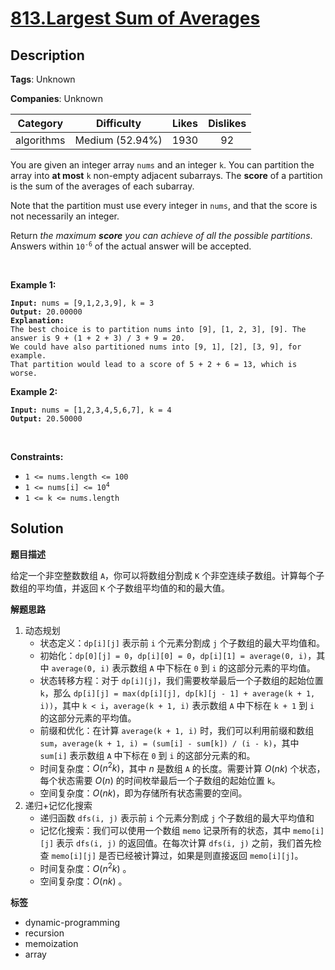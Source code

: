 # [813.Largest Sum of Averages](https://leetcode.com/problems/largest-sum-of-averages/description/)

## Description

**Tags**: Unknown

**Companies**: Unknown

|  Category  |   Difficulty    | Likes | Dislikes |
| :--------: | :-------------: | :---: | :------: |
| algorithms | Medium (52.94%) | 1930  |    92    |

<p>You are given an integer array <code>nums</code> and an integer <code>k</code>. You can partition the array into <strong>at most</strong> <code>k</code> non-empty adjacent subarrays. The <strong>score</strong> of a partition is the sum of the averages of each subarray.</p>
<p>Note that the partition must use every integer in <code>nums</code>, and that the score is not necessarily an integer.</p>
<p>Return <em>the maximum <strong>score</strong> you can achieve of all the possible partitions</em>. Answers within <code>10<sup>-6</sup></code> of the actual answer will be accepted.</p>
<p>&nbsp;</p>
<p><strong class="example">Example 1:</strong></p>
<pre><code><strong>Input:</strong> nums = [9,1,2,3,9], k = 3
<strong>Output:</strong> 20.00000
<strong>Explanation:</strong>
The best choice is to partition nums into [9], [1, 2, 3], [9]. The answer is 9 + (1 + 2 + 3) / 3 + 9 = 20.
We could have also partitioned nums into [9, 1], [2], [3, 9], for example.
That partition would lead to a score of 5 + 2 + 6 = 13, which is worse.</code></pre>
<p><strong class="example">Example 2:</strong></p>
<pre><code><strong>Input:</strong> nums = [1,2,3,4,5,6,7], k = 4
<strong>Output:</strong> 20.50000</code></pre>
<p>&nbsp;</p>
<p><strong>Constraints:</strong></p>
<ul>
  <li><code>1 &lt;= nums.length &lt;= 100</code></li>
  <li><code>1 &lt;= nums[i] &lt;= 10<sup>4</sup></code></li>
  <li><code>1 &lt;= k &lt;= nums.length</code></li>
</ul>

## Solution

**题目描述**

给定一个非空整数数组 `A`，你可以将数组分割成 `K` 个非空连续子数组。计算每个子数组的平均值，并返回 `K` 个子数组平均值的和的最大值。

**解题思路**

1. 动态规划
   - 状态定义：`dp[i][j]` 表示前 `i` 个元素分割成 `j` 个子数组的最大平均值和。
   - 初始化：`dp[0][j] = 0`，`dp[i][0] = 0`，`dp[i][1] = average(0, i)`，其中 `average(0, i)` 表示数组 `A` 中下标在 `0` 到 `i` 的这部分元素的平均值。
   - 状态转移方程：对于 `dp[i][j]`，我们需要枚举最后一个子数组的起始位置 `k`，那么 `dp[i][j] = max(dp[i][j], dp[k][j - 1] + average(k + 1, i))`，其中 `k < i`，`average(k + 1, i)` 表示数组 `A` 中下标在 `k + 1` 到 `i` 的这部分元素的平均值。
   - 前缀和优化：在计算 `average(k + 1, i)` 时，我们可以利用前缀和数组 `sum`，`average(k + 1, i) = (sum[i] - sum[k]) / (i - k)`，其中 `sum[i]` 表示数组 `A` 中下标在 `0` 到 `i` 的这部分元素的和。
   - 时间复杂度：$O(n^2k)$，其中 $n$ 是数组 `A` 的长度。需要计算 $O(nk)$ 个状态，每个状态需要 $O(n)$ 的时间枚举最后一个子数组的起始位置 `k`。
   - 空间复杂度：$O(nk)$，即为存储所有状态需要的空间。
2. 递归+记忆化搜索
   - 递归函数 `dfs(i, j)` 表示前 `i` 个元素分割成 `j` 个子数组的最大平均值和
   - 记忆化搜索：我们可以使用一个数组 `memo` 记录所有的状态，其中 `memo[i][j]` 表示 `dfs(i, j)` 的返回值。在每次计算 `dfs(i, j)` 之前，我们首先检查 `memo[i][j]` 是否已经被计算过，如果是则直接返回 `memo[i][j]`。
   - 时间复杂度：$O(n^2k)$ 。
   - 空间复杂度：$O(nk)$ 。

**标签**

- dynamic-programming
- recursion
- memoization
- array
